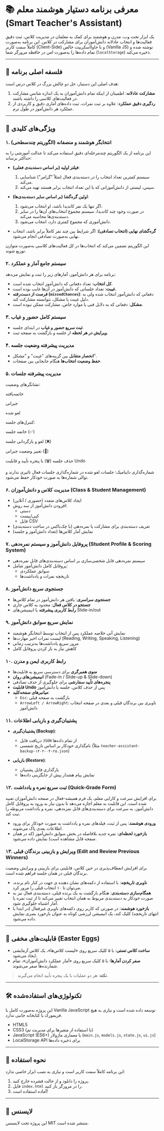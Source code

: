 # 📚 معرفی برنامه دستیار هوشمند معلم (Smart Teacher's Assistant)

یک ابزار تحت وب، مدرن و هوشمند برای کمک به معلمان در مدیریت کلاس، ثبت دقیق فعالیت‌ها و انتخاب عادلانه دانش‌آموزان برای مشارکت در کلاس. این برنامه به‌صورت کاملاً سمت کاربر (Client-Side) و با جاوااسکریپت خالص (Vanilla JS) نوشته شده و تمام داده‌ها را به‌صورت امن در حافظه مرورگر شما (`localStorage`) ذخیره می‌کند.

---

## 🎯 فلسفه اصلی برنامه

هدف اصلی این دستیار، حل دو چالش بزرگ در کلاس درس است:

1. **مشارکت عادلانه**: اطمینان از اینکه تمام دانش‌آموزان به یک اندازه شانس مشارکت در فعالیت‌های کلاسی را داشته باشند.
2. **ردگیری دقیق عملکرد**: علاوه بر ثبت نمرات، ثبت داده‌های آماری دقیق و کاربردی از عملکرد هر دانش‌آموز در طول ترم.

---

## 🚀 ویژگی‌های کلیدی

### ۱. انتخابگر هوشمند و منصفانه (الگوریتم چندسطحی)

این برنامه از یک الگوریتم چندمرحله‌ای دقیق استفاده می‌کند تا عدالت آموزشی را به حداکثر برساند:

- **فیلتر اولیه (بر اساس دسته‌بندی فعلی)**:
  1. سیستم کمترین تعداد انتخاب را در دسته‌بندی فعال (مثلاً "گرامر") شناسایی می‌کند.
  2. سپس، لیستی از دانش‌آموزانی که با این تعداد انتخاب برابر هستند تهیه می‌کند.

- **اولین گره‌گشا (بر اساس سایر دسته‌بندی‌ها)**:
  1. اگر تنها یک نفر کاندیدا باشد، او انتخاب می‌شود.
  2. در صورت وجود چند کاندیدا، سیستم مجموع انتخاب‌های آن‌ها را در سایر دسته‌بندی‌ها محاسبه می‌کند.
  3. دانش‌آموزی که مجموع کمتری دارد، انتخاب می‌شود.

- **گره‌گشای نهایی (انتخاب تصادفی)**:
  اگر شرایط بین چند نفر کاملاً برابر باشد، انتخاب نهایی به‌صورت تصادفی انجام می‌شود.

این الگوریتم تضمین می‌کند که انتخاب‌ها در کل فعالیت‌های کلاسی به‌صورت متوازن توزیع شوند.

### ۲. سیستم جامع آمار و عملکرد

برنامه برای هر دانش‌آموز، آمارهای زیر را ثبت و نمایش می‌دهد:

- **کل انتخاب**: تعداد دفعاتی که دانش‌آموز انتخاب شده است.
- **غیبت**: تعداد جلساتی که دانش‌آموز در آن‌ها غایب بوده است.
- **فرصت از دست‌رفته (`missedChances`)**: دفعاتی که دانش‌آموز انتخاب شده ولی به دلیل غیبت یا مشکل، نتوانسته مشارکت کند.
- **مشکل**: دفعاتی که به دلایل فنی یا موارد خاص، مشارکت ممکن نبوده است.

### ۳. سیستم کامل حضور و غیاب

- **ثبت سریع حضور و غیاب** در ابتدای جلسه.
- **ویرایش در هر لحظه** از جلسه و بازگشت به صفحه ثبت.

### ۴. مدیریت پیشرفته وضعیت جلسه

- **انحصار متقابل** بین گزینه‌های "غیبت" و "مشکل".
- **حفظ وضعیت انتخاب‌ها** هنگام جابجایی بین صفحات.

### ۵. مدیریت پیشرفته جلسات
نشانگرهای وضعیت:

خاتمه‌یافته

جبرانی

لغو شده

کنترل‌های جلسه:

خاتمه جلسه (✅)

لغو و بازگردانی جلسه (❌)

تغییر وضعیت جبرانی (🔄)

حذف جلسه (🗑️) با پنجره تأیید و قابلیت Undo

شماره‌گذاری داینامیک: جلسات لغو شده در شماره‌گذاری جلسات فعال تاثیری ندارند و توالی شماره‌ها به صورت خودکار حفظ می‌شود.

### ۶. مدیریت کلاس و دانش‌آموزان (Class & Student Management)

- ایجاد کلاس‌های متعدد (حضوری / آنلاین)
- افزودن دانش‌آموز از سه روش:
  - دستی
  - کپی/پیست
  - فایل CSV
- تعریف دسته‌بندی برای مشارکت یا نمره‌دهی (با چک‌باکس در ساخت دسته‌بندی)
- نمایش آمار کلاس‌ها (تعداد دانش‌آموز و جلسه)

### ۷. پروفایل دانش‌آموز و سیستم نمره‌دهی (Student Profile & Scoring System)

- سیستم نمره‌دهی قابل شخصی‌سازی بر اساس دسته‌بندی‌های قابل نمره‌دهی
- پروفایل کامل دانش‌آموز شامل:
  - سوابق عملکردی
  - تاریخچه نمرات و یادداشت‌ها

### ۸. جستجوی سریع دانش‌آموز

- **جستجوی سراسری**: یافتن هر دانش‌آموز در تمام کلاس‌ها
- **جستجو در کلاس فعال**: محدود به کلاس جاری
- **رابط کاربری پیشرفته** با انیمیشن‌های Slide-in/out

### ۹. نمایش سریع سوابق دانش‌آموز

- نمایش آنی خلاصه عملکرد پس از انتخاب توسط انتخابگر هوشمند
- لیست نمرات اخیر مهارت‌ها (Reading, Writing, Speaking, Listening)
- مرور سریع یادداشت‌ها به‌ترتیب زمانی
- کاهش نیاز به باز کردن پروفایل کامل

### ۱۰. رابط کاربری ایمن و مدرن

- **منوی همبرگری** برای دسترسی سریع به قابلیت‌ها
- **انیمیشن‌های روان** (Fade-in / Slide-up & Slide-down)
- **پنجره‌های تأیید سفارشی** برای جلوگیری از حذف تصادفی
- **قابلیت Undo** پس از حذف کلاس، جلسه یا دانش‌آموز
- **میانبرهای صفحه‌کلید**:
  - `Esc`: بازگشت به صفحه قبلی
  - `ArrowLeft / ArrowRight`: ناوبری بین برندگان قبلی و بعدی در صفحه انتخاب دانش‌آموز



### ۱۱. پشتیبان‌گیری و بازیابی اطلاعات

- **پشتیبان‌گیری (Backup)**:
  - دریافت فایل `JSON` از تمام داده‌ها
  - نام‌گذاری خودکار بر اساس تاریخ شمسی (مثلاً `teacher-assistant-backup-۱۴۰۳-۰۴-۲۵.json`)

- **بازیابی (Restore)**:
  - بارگذاری فایل پشتیبان
  - نمایش پیام هشدار پیش از جایگزینی داده‌ها

### ۱۲. ثبت سریع نمره و یادداشت (Quick-Grade Form)

برای افزایش سرعت و کارایی معلم، یک فرم همیشه-فعال در صفحه دانش‌آموزان تعبیه شده است. این قابلیت به معلم اجازه می‌دهد تا بدون نیاز به ورود به پروفایل کامل دانش‌آموز، به سرعت برای دسته‌بندی‌های قابل نمره‌دهی، نمره و یادداشت مربوطه را ثبت کند.

- **ورودی هوشمند**: پس از ثبت، فیلدهای نمره و یادداشت به صورت خودکار برای ورود اطلاعات بعدی پاک می‌شوند.
- **بازخورد لحظه‌ای**: نمره جدید بلافاصله در بخش سوابق دانش‌آموز (که در همان صفحه قابل مشاهده است) نمایش داده می‌شود.

### ۱۳. ویرایش و بازبینی برندگان قبلی (Edit and Review Previous Winners)

برای افزایش انعطاف‌پذیری در حین کلاس، قابلیتی برای بازبینی و ویرایش وضعیت برندگان قبلی در همان جلسه فراهم شده است.

- **ناوبری تاریخچه**: با استفاده از دکمه‌های نشان دهنده ی جهت در کنار نام برنده، می‌توان تا ۱۰ انتخاب قبلی را مرور کرد.
- **همگام‌سازی دسته‌بندی**: هنگام بازگشت به یک برنده قبلی، دسته‌بندی فعال نیز به صورت خودکار به دسته‌بندی مربوط به همان انتخاب تغییر می‌کند تا از ثبت نمره یا آمار اشتباه جلوگیری شود.
- **بازخورد هوشمند**: در صورتی که کاربر روی دکمه‌های ناوبری غیرفعال (در ابتدا یا انتهای تاریخچه) کلیک کند، یک انیمیشن لرزشی کوتاه به عنوان بازخورد بصری نمایش داده می‌شود.

---

## 🤫 قابلیت‌های مخفی (Easter Eggs)

- **ساخت کلاس تستی**: با ۵ کلیک سریع روی «لیست کلاس‌ها»، یک کلاس آزمایشی ایجاد می‌شود.
- **صفر کردن آمارها**: با ۵ کلیک سریع روی «آمار عملکرد دانش‌آموزان»، تمام شمارنده‌ها صفر می‌شوند.

> **نکته**: هر دو عملیات با یک پنجره تأیید انجام می‌گیرند.

---

## 🛠️ تکنولوژی‌های استفاده‌شده

این پروژه به‌صورت کامل با Vanilla JavaScript توسعه داده شده است و نیازی به هیچ فریمورک یا کتابخانه جانبی ندارد.

- HTML5
- CSS3 (با استفاده از متغیرها برای مدیریت تم)
- JavaScript (ES6+) با معماری ماژولار (`main.js`, `models.js`, `state.js`, `ui.js`)
- LocalStorage API برای ذخیره داده‌ها

---

## 📂 نحوه استفاده

این برنامه کاملاً سمت کاربر است و نیازی به نصب ابزار خاصی ندارد:

1. پروژه را دانلود و از حالت فشرده خارج کنید.
2. فایل `index.html` را در مرورگر باز کنید.
3. آماده استفاده است!

---

## 📄 لایسنس

این پروژه تحت لایسنس MIT منتشر شده است.
